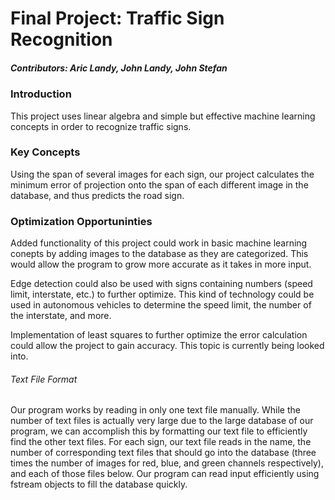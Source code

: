 # Final Project: Traffic Sign Recognition
##### Contributors: Aric Landy, John Landy, John Stefan

### Introduction
This project uses linear algebra and simple but effective machine learning concepts in order to recognize traffic signs. 

### Key Concepts
Using the span of several images for each sign, our project calculates the minimum error of projection onto the span of each different image in the database, and thus predicts the road sign. 

### Optimization Opportuninties
Added functionality of this project could work in basic machine learning conepts by adding images to the database as they are categorized. This would allow the program to grow more accurate as it takes in more input.

Edge detection could also be used with signs containing numbers (speed limit, interstate, etc.) to further optimize. This kind of technology could be used in autonomous vehicles to determine the speed limit, the number of the interstate, and more.

Implementation of least squares to further optimize the error calculation could allow the project to gain accuracy. This topic is currently being looked into.

###### Text File Format
Our program works by reading in only one text file manually. While the number of text files is actually very large due to the large database of our program, we can accomplish this by formatting our text file to efficiently find the other text files. For each sign, our text file reads in the name, the number of corresponding text files that should go into the database (three times the number of images for red, blue, and green channels respectively), and each of those files below. Our program can read input efficiently using fstream objects to fill the database quickly.
